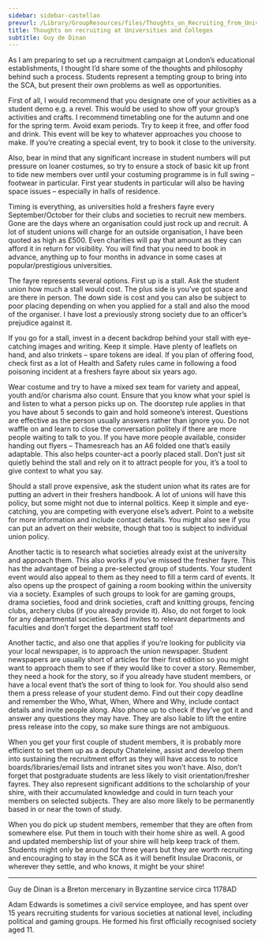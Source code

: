 ```yaml
---
sidebar: sidebar-castellan
prevurl: /Library/GroupResources/files/Thoughts_on_Recruiting_from_Universities_and_Colleges-guy.doc
title: Thoughts on recruiting at Universities and Colleges
subtitle: Guy de Dinan
---
```


As I am preparing to set up a recruitment campaign at London’s educational establishments, I thought I’d share some of the thoughts and philosophy behind such a process. Students represent a tempting group to bring into the SCA, but present their own problems as well as opportunities.

First of all, I would recommend that you designate one of your activities as a student demo e.g. a revel. This would be used to show off your group’s activities and crafts. I recommend timetabling one for the autumn and one for the spring term. Avoid exam periods. Try to keep it free, and offer food and drink. This event will be key to whatever approaches you choose to make. If you’re creating a special event, try to book it close to the university. 

Also, bear in mind that any significant increase in student numbers will put pressure on loaner costumes, so try to ensure a stock of basic kit up front to tide new members over until your costuming programme is in full swing – footwear in particular. First year students in particular will also be having space issues – especially in halls of residence.

Timing is everything, as universities hold a freshers fayre every September/October for their clubs and societies to recruit new members. Gone are the days where an organisation could just rock up and recruit. A lot of student unions will charge for an outside organisation, I have been quoted as high as £500. Even charities will pay that amount as they can afford it in return for visibility.  You will find that you need to book in advance, anything up to four months in advance in some cases at popular/prestigious universities. 

The fayre represents several options. First up is a stall. Ask the student union how much a stall would cost. The plus side is you’ve got space and are there in person. The down side is cost and you can also be subject to poor placing depending on when you applied for a stall and also the mood of the organiser. I have lost a previously strong society due to an officer’s prejudice against it. 

If you go for a stall, invest in a decent backdrop behind your stall with eye-catching images and writing. Keep it simple. Have plenty of leaflets on hand, and also trinkets – spare tokens are ideal. If you plan of offering food, check first as a lot of Health and Safety rules came in following a food poisoning incident at a freshers fayre about six years ago.  

Wear costume and try to have a mixed sex team for variety and appeal, youth and/or charisma also count.  Ensure that you know what your spiel is and listen to what a person picks up on. The doorstep rule applies in that you have about 5 seconds to gain and hold someone’s interest. Questions are effective as the person usually answers rather than ignore you. Do not waffle on and learn to close the conversation politely if there are more people waiting to talk to you.  If you have more people available, consider handing out flyers – Thamesreach has an A6 folded one that’s easily adaptable. This also helps counter-act a poorly placed stall. Don’t just sit quietly behind the stall and rely on it to attract people for you, it’s a tool to give context to what you say.

Should a stall prove expensive, ask the student union what its rates are for putting an advert in their freshers handbook. A lot of unions will have this policy, but some might not due to internal politics. Keep it simple and eye-catching, you are competing with everyone else’s advert. Point to a website for more information and include contact details. You might also see if you can put an advert on their website, though that too is subject to individual union policy. 

Another tactic is to research what societies already exist at the university and approach them. This also works if you’ve missed the fresher fayre. This has the advantage of being a pre-selected group of students. Your student event would also appeal to them as they need to fill a term card of events. It also opens up the prospect of gaining a room booking within the university via a society. Examples of such groups to look for are gaming groups, drama societies, food and drink societies, craft and knitting groups, fencing clubs, archery clubs (if you already provide it). Also, do not forget to look for any departmental societies. Send invites to relevant departments and faculties and don’t forget the department staff too!

Another tactic, and also one that applies if you’re looking for publicity via your local newspaper, is to approach the union newspaper.  Student newspapers are usually short of articles for their first edition so you might want to approach them to see if they would like to cover a story. Remember, they need a hook for the story, so if you already have student members, or have a local event that’s the sort of thing to look for. You should also send them a press release of your student demo. Find out their copy deadline and remember the Who, What, When, Where and Why, include contact details and invite people along. Also phone up to check if they’ve got it and answer any questions they may have. They are also liable to lift the entire press release into the copy, so make sure things are not ambiguous. 

When you get your first couple of student members, it is probably more efficient to set them up as a deputy Chateleine, assist and develop them into sustaining the recruitment effort as they will have access to notice boards/libraries/email lists and intranet sites you won’t have. Also, don’t forget that postgraduate students are less likely to visit orientation/fresher fayres. They also represent significant additions to the scholarship of your shire, with their accumulated knowledge and could in turn teach your members on selected subjects. They are also more likely to be permanently based in or near the town of study.

When you do pick up student members, remember that they are often from somewhere else. Put them in touch with their home shire as well. A good and updated membership list of your shire will help keep track of them. Students might only be around for three years but they are worth recruiting and encouraging to stay in the SCA as it will benefit Insulae Draconis, or wherever they settle, and who knows, it might be your shire!

<hr />

Guy de Dinan is a Breton mercenary in Byzantine service circa 1178AD

Adam Edwards is sometimes a civil service employee, and has spent over 15 years recruiting students for various societies at national level, including political and gaming groups. He formed his first officially recognised society aged 11. 

